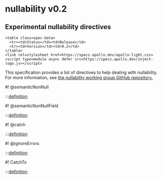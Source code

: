 # nullability v0.2

<h2>Experimental nullability directives</h2>

```raw html
<table class=spec-data>
  <tr><td>Status</td><td>Release</td>
  <tr><td>Version</td><td>0.2</td>
</table>
<link rel=stylesheet href=https://specs.apollo.dev/apollo-light.css>
<script type=module async defer src=https://specs.apollo.dev/inject-logo.js></script>
```

This specification provides a list of directives to help dealing with nullability. For more information, see [the nullability working group GitHub repository.](https://github.com/graphql/nullability-wg)


#! @semanticNonNull

:::[definition](nullability-v0.2.graphql#@semanticNonNull)

#! @semanticNonNullField

:::[definition](nullability-v0.2.graphql#@semanticNonNullField)

#! @catch

:::[definition](nullability-v0.2.graphql#@catch)

#! @ignoreErrors

:::[definition](nullability-v0.2.graphql#@ignoreErrors)

#! CatchTo

:::[definition](nullability-v0.2.graphql#CatchTo)

